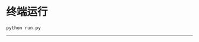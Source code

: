 # 终端运行

```shell
python run.py
```
********************************************************************************************************************************************************************************************************************************************************************************************************************************************************************************************************************************************************************************************************************************************************************************************************************************************************************************************************************************************************************************************************************************************************************************************************************************************************************************************************************************************************************************************************************************************************************************************************************